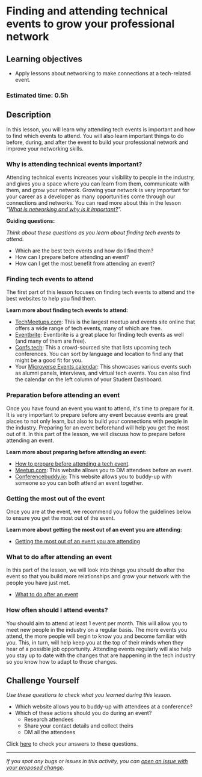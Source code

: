 # Finding and attending technical events to grow your professional network

## Learning objectives

- Apply lessons about networking to make connections at a tech-related event.

### Estimated time: 0.5h

## Description

In this lesson, you will learn why attending tech events is important and how to find which events to attend. You will also learn important things to do before, during, and after the event to build your professional network and improve your networking skills.

### Why is attending technical events important?

Attending technical events increases your visibility to people in the industry, and gives you a space where you can learn from them, communicate with them, and grow your network. Growing your network is very important for your career as a developer as many opportunities come through our connections and networks. You can read more about this in the lesson *"[What is networking and why is it important?](https://github.com/microverseinc/curriculum-professional-skills/blob/main/community/what-is-networking-and-why-is-it-important.md)".*

**Guiding questions:**

*Think about these questions as you learn about finding tech events to attend.*

- Which are the best tech events and how do I find them?
- How can I prepare before attending an event?
- How can I get the most benefit from attending an event?

### Finding tech events to attend

The first part of this lesson focuses on finding tech events to attend and the best websites to help you find them. 

 **Learn more about finding tech events to attend:**

- [TechMeetups.com](https://techmeetups.com/): This is the largest meetup and events site online that offers a wide range of tech events, many of which are free.
- [Eventbrite](https://www.eventbrite.com/d/online/free--events/tech/?page=1): Eventbrite is a great place for finding tech events as well (and many of them are free).
- [Confs.tech](https://confs.tech/): This a crowd-sourced site that lists upcoming tech conferences. You can sort by language and location to find any that might be a good fit for you.
- Your [Microverse Events calendar](https://airtable.com/shrAR9LEzMrF5z0CX/tblUpfLCb0CUHXqqT): This showcases various events such as alumni panels, interviews, and virtual tech events. You can also find the calendar on the left column of your Student Dashboard.

### Preparation before attending an event

Once you have found an event you want to attend, it's time to prepare for it. It is very important to prepare before any event because events are great places to not only learn, but also to build your connections with people in the industry. Preparing for an event beforehand will help you get the most out of it. In this part of the lesson, we will discuss how to prepare before attending an event.

**Learn more about preparing before attending an event:**

- [How to prepare before attending a tech event](https://github.com/microverseinc/curriculum-professional-skills/blob/main/community/how-to-prepare-before-attending-a-tech-event.md).
- [Meetup.com](http://meetup.com): This website allows you to DM attendees before an event.
- [Conferencebuddy.io](https://www.conferencebuddy.io/): This website allows you to buddy-up with someone so you can both attend an event together.

### Getting the most out of the event

Once you are at the event, we recommend you follow the guidelines below to ensure you get the most out of the event.

**Learn more about getting the most out of an event you are attending:**

- [Getting the most out of an event you are attending](https://github.com/microverseinc/curriculum-professional-skills/blob/main/community/getting-the-most-out-of-an-event-you-are-attending.md)
### What to do after attending an event

In this part of the lesson, we will look into things you should do after the event so that you build more relationships and grow your network with the people you have just met.

- [What to do after an event](https://github.com/microverseinc/curriculum-professional-skills/blob/main/community/what-to-do-after-an-event.md)

### How often should I attend events?

You should aim to attend at least 1 event per month. This will allow you to meet new people in the industry on a regular basis. The more events you attend, the more people will begin to know you and become familiar with you. This, in turn, will help keep you at the top of their minds when they hear of a possible job opportunity. Attending events regularly will also help you stay up to date with the changes that are happening in the tech industry so you know how to adapt to those changes.

## Challenge Yourself

*Use these questions to check what you learned during this lesson.* 

- Which website allows you to buddy-up with attendees at a conference?
- Which of these actions should you do during an event?
    - Research attendees
    - Share your contact details and collect theirs
    - DM all the attendees

Click [here](https://github.com/microverseinc/curriculum-professional-skills/blob/main/community/challenge-yourself-answers.md) to check your answers to these questions.


------

_If you spot any bugs or issues in this activity, you can [open an issue with your proposed change](https://github.com/microverseinc/curriculum-transversal-skills/blob/main/git-github/articles/open_issue.md)._
